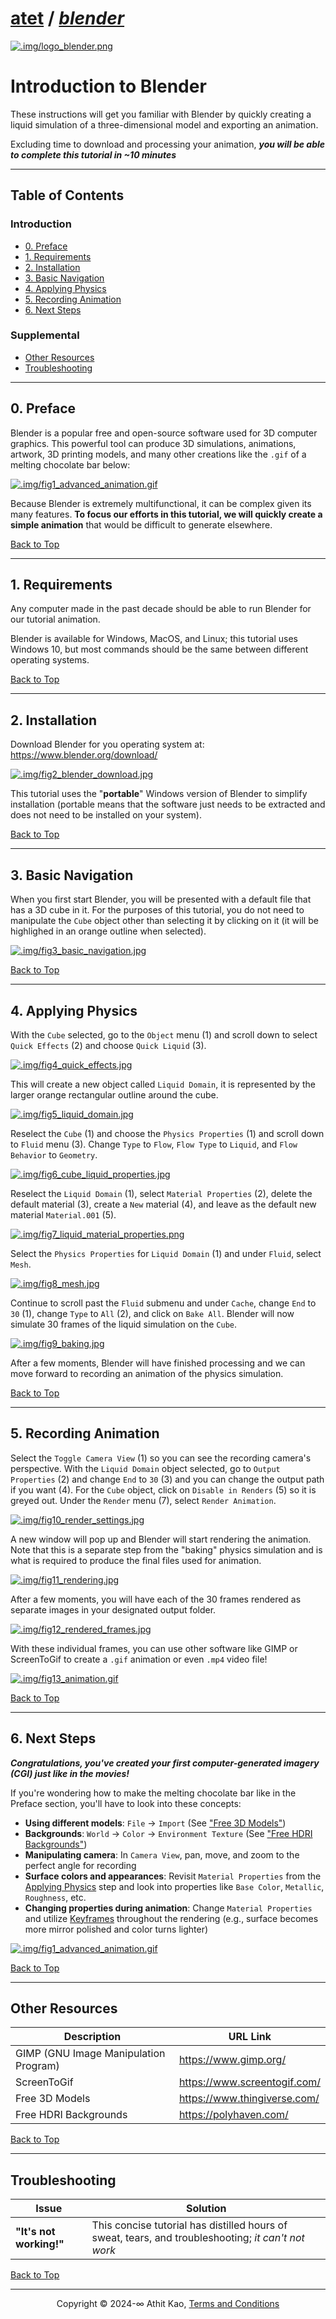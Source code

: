 # [atet](https://github.com/atet) / [**_blender_**](https://github.com/atet/blender/blob/main/README.md#atet--blender)

[![.img/logo_blender.png](.img/logo_blender.png)](#nolink)

# Introduction to Blender

These instructions will get you familiar with Blender by quickly creating a liquid simulation of a three-dimensional model and exporting an animation.

Excluding time to download and processing your animation, _**you will be able to complete this tutorial in ~10 minutes**_

--------------------------------------------------------------------------------------------------

## Table of Contents

### Introduction

* [0. Preface](#0-preface)
* [1. Requirements](#1-requirements)
* [2. Installation](#2-installation)
* [3. Basic Navigation](#3-basic-navigation)
* [4. Applying Physics](#4-applying-physics)
* [5. Recording Animation](#5-recording-animation)
* [6. Next Steps](#6-next-steps)

### Supplemental

* [Other Resources](#other-resources)
* [Troubleshooting](#troubleshooting)

--------------------------------------------------------------------------------------------------

## 0. Preface

Blender is a popular free and open-source software used for 3D computer graphics. This powerful tool can produce 3D simulations, animations, artwork, 3D printing models, and many other creations like the `.gif` of a melting chocolate bar below:

[![.img/fig1_advanced_animation.gif](.img/fig1_advanced_animation.gif)](#nolink)

Because Blender is extremely multifunctional, it can be complex given its many features. **To focus our efforts in this tutorial, we will quickly create a simple animation** that would be difficult to generate elsewhere.

[Back to Top](#table-of-contents)

--------------------------------------------------------------------------------------------------

## 1. Requirements

Any computer made in the past decade should be able to run Blender for our tutorial animation.

Blender is available for Windows, MacOS, and Linux; this tutorial uses Windows 10, but most commands should be the same between different operating systems.

[Back to Top](#table-of-contents)

--------------------------------------------------------------------------------------------------

## 2. Installation

Download Blender for you operating system at: https://www.blender.org/download/

[![.img/fig2_blender_download.jpg](.img/fig2_blender_download.jpg)](#nolink)

This tutorial uses the "**portable**" Windows version of Blender to simplify installation (portable means that the software just needs to be extracted and does not need to be installed on your system).

[Back to Top](#table-of-contents)

--------------------------------------------------------------------------------------------------

## 3. Basic Navigation

When you first start Blender, you will be presented with a default file that has a 3D cube in it. For the purposes of this tutorial, you do not need to manipulate the `Cube` object other than selecting it by clicking on it (it will be highlighed in an orange outline when selected).

[![.img/fig3_basic_navigation.jpg](.img/fig3_basic_navigation.jpg)](#nolink)

[Back to Top](#table-of-contents)

--------------------------------------------------------------------------------------------------

## 4. Applying Physics

With the `Cube` selected, go to the `Object` menu (1) and scroll down to select `Quick Effects` (2) and choose `Quick Liquid` (3).

[![.img/fig4_quick_effects.jpg](.img/fig4_quick_effects.jpg)](#nolink)

This will create a new object called `Liquid Domain`, it is represented by the larger orange rectangular outline around the cube.

[![.img/fig5_liquid_domain.jpg](.img/fig5_liquid_domain.jpg)](#nolink)

Reselect the `Cube` (1) and choose the `Physics Properties` (1) and scroll down to `Fluid` menu (3). Change `Type` to `Flow`, `Flow Type` to `Liquid`, and `Flow Behavior` to `Geometry`.

[![.img/fig6_cube_liquid_properties.jpg](.img/fig6_cube_liquid_properties.jpg)](#nolink)

Reselect the `Liquid Domain` (1), select `Material Properties` (2), delete the default material (3), create a `New` material (4), and leave as the default new material `Material.001` (5).

[![.img/fig7_liquid_material_properties.png](.img/fig7_liquid_material_properties.png)](#nolink)

Select the `Physics Properties` for `Liquid Domain` (1) and under `Fluid`, select `Mesh`.

[![.img/fig8_mesh.jpg](.img/fig8_mesh.jpg)](#nolink)

Continue to scroll past the `Fluid` submenu and under `Cache`, change `End` to `30` (1), change `Type` to `All` (2), and click on `Bake All`. Blender will now simulate 30 frames of the liquid simulation on the `Cube`.

[![.img/fig9_baking.jpg](.img/fig9_baking.jpg)](#nolink)

After a few moments, Blender will have finished processing and we can move forward to recording an animation of the physics simulation.

[Back to Top](#table-of-contents)

--------------------------------------------------------------------------------------------------

## 5. Recording Animation

Select the `Toggle Camera View` (1) so you can see the recording camera's perspective. With the `Liquid Domain` object selected, go to `Output Properties` (2) and change `End` to `30` (3) and you can change the output path if you want (4). For the `Cube` object, click on `Disable in Renders` (5) so it is greyed out. Under the `Render` menu (7), select `Render Animation`.

[![.img/fig10_render_settings.jpg](.img/fig10_render_settings.jpg)](#nolink)

A new window will pop up and Blender will start rendering the animation. Note that this is a separate step from the "baking" physics simulation and is what is required to produce the final files used for animation.

[![.img/fig11_rendering.jpg](.img/fig11_rendering.jpg)](#nolink)

After a few moments, you will have each of the 30 frames rendered as separate images in your designated output folder.

[![.img/fig12_rendered_frames.jpg](.img/fig12_rendered_frames.jpg)](#nolink)

With these individual frames, you can use other software like GIMP or ScreenToGif to create a `.gif` animation or even `.mp4` video file!

[![.img/fig13_animation.gif](.img/fig13_animation.gif)](#nolink)

[Back to Top](#table-of-contents)

--------------------------------------------------------------------------------------------------

## 6. Next Steps

***Congratulations, you've created your first computer-generated imagery (CGI) just like in the movies!*** 

If you're wondering how to make the melting chocolate bar like in the Preface section, you'll have to look into these concepts:

- **Using different models**: `File` → `Import` (See ["Free 3D Models"](#other-resources))
- **Backgrounds**: `World` → `Color` → `Environment Texture` (See ["Free HDRI Backgrounds"](#other-resources))
- **Manipulating camera**: In `Camera View`, pan, move, and zoom to the perfect angle for recording
- **Surface colors and appearances**: Revisit `Material Properties` from the [Applying Physics](#4-applying-physics) step and look into properties like `Base Color`, `Metallic`, `Roughness`, etc.
- **Changing properties during animation**: Change `Material Properties` and utilize [Keyframes](https://docs.blender.org/manual/en/latest/animation/keyframes/index.html) throughout the rendering (e.g., surface becomes more mirror polished and color turns lighter)

[![.img/fig1_advanced_animation.gif](.img/fig1_advanced_animation.gif)](#nolink)

[Back to Top](#table-of-contents)

--------------------------------------------------------------------------------------------------

## Other Resources

**Description** | **URL Link**
--- | ---
GIMP (GNU Image Manipulation Program) | https://www.gimp.org/
ScreenToGif | https://www.screentogif.com/
Free 3D Models | https://www.thingiverse.com/
Free HDRI Backgrounds | https://polyhaven.com/

[Back to Top](#table-of-contents)

--------------------------------------------------------------------------------------------------

## Troubleshooting

Issue | Solution
--- | ---
**"It's not working!"** | This concise tutorial has distilled hours of sweat, tears, and troubleshooting; _it can't not work_

[Back to Top](#table-of-contents)

--------------------------------------------------------------------------------------------------

<p align="center">Copyright © 2024-∞ Athit Kao, <a href="http://www.athitkao.com/tos.html" target="_blank">Terms and Conditions</a></p>

